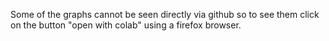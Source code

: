 Some of the graphs cannot be seen directly via github so to see them click on the button "open with colab" using a firefox browser.
